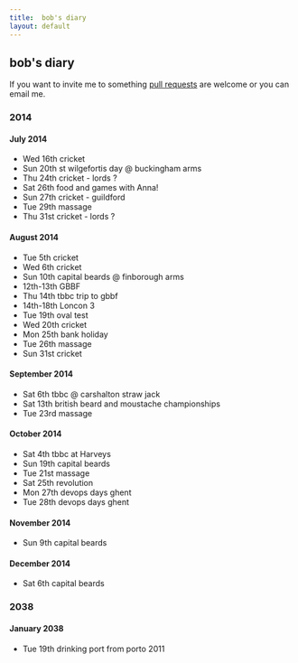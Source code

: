 ```yaml
---
title:  bob's diary
layout: default
---
```

## bob's diary ##

If you want to invite me to something [pull requests](https://github.com/rjw1/randomness.org.uk/blob/master/diary/index.md)
are welcome or you can email me.

### 2014 ###

#### July 2014 ####

* Wed 16th cricket
* Sun 20th st wilgefortis day @ buckingham arms
* Thu 24th cricket - lords ?
* Sat 26th food and games with Anna!
* Sun 27th cricket - guildford
* Tue 29th massage
* Thu 31st cricket - lords ?

#### August 2014 ####

* Tue 5th cricket
* Wed 6th cricket
* Sun 10th capital beards @ finborough arms 
* 12th-13th GBBF
* Thu 14th tbbc trip to gbbf
* 14th-18th Loncon 3
* Tue 19th oval test
* Wed 20th cricket
* Mon 25th bank holiday
* Tue 26th massage
* Sun 31st cricket

#### September 2014 ####

* Sat 6th tbbc @ carshalton straw jack
* Sat 13th british beard and moustache championships
* Tue 23rd massage

#### October 2014 ####

* Sat 4th tbbc at Harveys
* Sun 19th capital beards
* Tue 21st massage
* Sat 25th revolution
* Mon 27th devops days ghent
* Tue 28th devops days ghent

#### November 2014 ####

* Sun 9th capital beards

#### December 2014 ####

* Sat 6th capital beards


### 2038 ###

#### January 2038 ####

* Tue 19th drinking port from porto 2011

